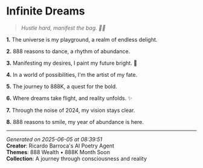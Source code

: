 # Infinite Dreams

> *Hustle hard, manifest the bag. 💸🔥*

**1.** The universe is my playground, a realm of endless delight.


**2.** 888 reasons to dance, a rhythm of abundance.


**3.** Manifesting my desires, I paint my future bright. 🎨


**4.** In a world of possibilities, I'm the artist of my fate.


**5.** The journey to 888K, a quest for the bold.


**6.** Where dreams take flight, and reality unfolds. ✨


**7.** Through the noise of 2024, my vision stays clear.


**8.** 888 reasons to smile, my year of abundance is here.



---

*Generated on 2025-06-05 at 08:39:51*  
**Creator**: Ricardo Barroca's AI Poetry Agent  
**Themes**: 888 Wealth • 888K Month Soon  
**Collection**: A journey through consciousness and reality